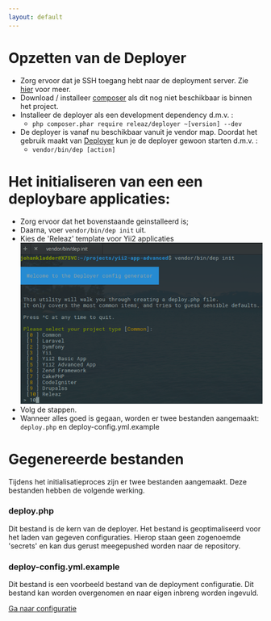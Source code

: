 ```yaml
---
layout: default
---
```


# Opzetten van de Deployer
- Zorg ervoor dat je SSH toegang hebt naar de deployment server. Zie [hier]() voor meer.
- Download / installeer [composer]() als dit nog niet beschikbaar is binnen het project.
- Installeer de deployer als een development dependency d.m.v. : 
  - `php composer.phar require releaz/deployer ~[version] --dev`
- De deployer is vanaf nu beschikbaar vanuit je vendor map. Doordat het gebruik maakt van [Deployer]() 
kun je de deployer gewoon starten d.m.v. :
   - `vendor/bin/dep [action]`
   
# Het initialiseren van een een deploybare applicaties:
- Zorg ervoor dat het bovenstaande geinstalleerd is;
- Daarna, voer `vendor/bin/dep init` uit.
- Kies de 'Releaz' template voor Yii2 applicaties
![useful image](assets/image1.png)
- Volg de stappen.
- Wanneer alles goed is gegaan, worden er twee bestanden aangemaakt: `deploy.php` en deploy-config.yml.example

# Gegenereerde bestanden
Tijdens het initialisatieproces zijn er twee bestanden aangemaakt. Deze bestanden 
hebben de volgende werking. 

### deploy.php
Dit bestand is de kern van de deployer. Het bestand is geoptimaliseerd voor het laden van 
gegeven configuraties. Hierop staan geen zogenoemde 'secrets' en kan dus gerust meegepushed 
worden naar de repository.

### deploy-config.yml.example
Dit bestand is een voorbeeld bestand van de deployment configuratie. Dit bestand kan worden 
overgenomen en naar eigen inbreng worden ingevuld.

[Ga naar configuratie](configuration)